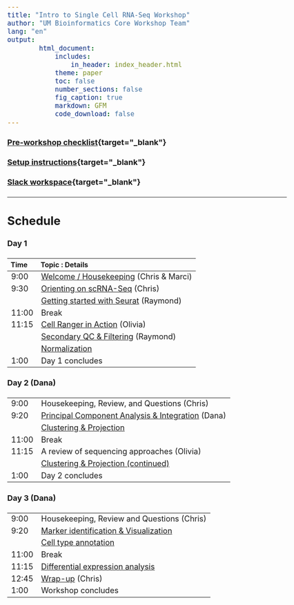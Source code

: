 ```yaml
---
title: "Intro to Single Cell RNA-Seq Workshop"
author: "UM Bioinformatics Core Workshop Team"
lang: "en"
output:
        html_document:
            includes:
                in_header: index_header.html
            theme: paper
            toc: false
            number_sections: false
            fig_caption: true
            markdown: GFM
            code_download: false
---
```


<style type="text/css">

body, td {
   font-size: 18px;
}
</style>

#### [Pre-workshop checklist](workshop_setup/preworkshop_checklist.html){target="_blank"}

#### [Setup instructions](workshop_setup/setup_instructions.html){target="_blank"}

#### [Slack workspace](https://umbioinfcoreworkshops.slack.com){target="_blank"}

---

## Schedule

#### Day 1
| Time | Topic : Details |
| :---  | :---- |
|  9:00 | [Welcome / Housekeeping](workshop_intro.html) (Chris & Marci) |
|  9:30 | [Orienting on scRNA-Seq](00A-OrientingOnScRNASeq.html) (Chris) |
|       | [Getting started with Seurat](01-GettingStarted.html) (Raymond) |
| 11:00 | Break |
| 11:15 | [Cell Ranger in Action](00B-CellRangerInAction.html) (Olivia) |
|      | [Secondary QC & Filtering](02-QCandFiltering.html) (Raymond) |
|      | [Normalization](03-Normalization.html) |
| 1:00 | Day 1 concludes |

#### Day 2 (Dana)
| | |
| :---  | :---- |
| 9:00 | Housekeeping, Review, and Questions (Chris) |
| 9:20 | [Principal Component Analysis & Integration](04-PCAandIntegration.html) (Dana) |
|      | [Clustering & Projection](05-ProjectionAndClustering.html) |
| 11:00 | Break |
| 11:15 | A review of sequencing approaches (Olivia) |
|      | [Clustering & Projection (continued)](05-ProjectionAndClustering.html) | 
| 1:00 | Day 2 concludes |

#### Day 3 (Dana)
| | |
| :---  | :---- |
| 9:00 | Housekeeping, Review and Questions (Chris) |
| 9:20 | [Marker identification & Visualization](06-MarkerVisualization.html)
|       | [Cell type annotation](07-CellTypeAnnos.html) |
| 11:00 | Break |
| 11:15 | [Differential expression analysis](08-DifferentialExpression.html) |
| 12:45 | [Wrap-up](workshop_wrap_up.html) (Chris) |
| 1:00 | Workshop concludes |
